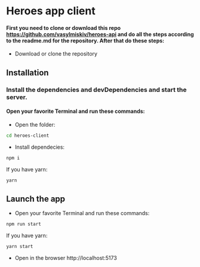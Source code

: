 # Heroes app client

#### First you need to clone or download this repo https://github.com/vasylmiskiv/heroes-api and do all the steps according to the readme.md for the repository. Аfter that do these steps:

- Download or clone the repository

## Installation
### Install the dependencies and devDependencies and start the server.
#### Open your favorite Terminal and run these commands:
- Open the folder:
```sh
cd heroes-client
```
- Install dependecies:
```sh
npm i
```
If you have yarn:
```sh
yarn
```

## Launch the app

- Open your favorite Terminal and run these commands:
```sh
npm run start
```
If you have yarn:
```sh
yarn start
```
- Open in the browser http://localhost:5173
